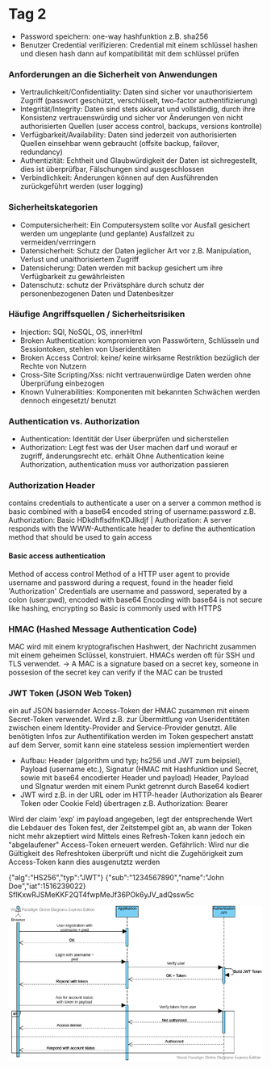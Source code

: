 # Tag 2

* Password speichern: one-way hashfunktion z.B. sha256
* Benutzer Credential verifizieren: Credential mit einem schlüssel hashen und diesen hash dann auf kompatibilität mit dem schlüssel prüfen

### Anforderungen an die Sicherheit von Anwendungen
* Vertraulichkeit/Confidentiality: Daten sind sicher vor unauthorisiertem Zugriff (passwort geschützt, verschlüselt, two-factor authentifizierung)
* Integrität/Integrity: Daten sind stets akkurat und vollständig, durch ihre Konsistenz vertrauenswürdig und sicher vor Änderungen von nicht authorisierten Quellen (user access control, backups, versions kontrolle)
* Verfügbarkeit/Availability: Daten sind jederzeit von authorisierten Quellen einsehbar wenn gebraucht (offsite backup, failover, redundancy)
* Authentizität: Echtheit und Glaubwürdigkeit der Daten ist sichregestellt, dies ist überprüfbar, Fälschungen sind ausgeschlossen
* Verbindlichkeit: Änderungen können auf den Ausführenden zurückgeführt werden (user logging)

### Sicherheitskategorien
* Computersicherheit: Ein Computersystem sollte vor Ausfall gesichert werden um ungeplante (und geplante) Ausfallzeit zu vermeiden/verrringern
* Datensicherheit: Schutz der Daten jeglicher Art vor z.B. Manipulation, Verlust und unaithorisiertem Zugriff
* Datensicherung: Daten werden mit backup gesichert um ihre Verfügbarkeit zu gewährleisten
* Datenschutz: schutz der Privätsphäre durch schutz der personenbezogenen Daten und Datenbesitzer

### Häufige Angriffsquellen / Sicherheitsrisiken
* Injection: SQl, NoSQL, OS, innerHtml
* Broken Authentication: kompromieren von Passwörtern, Schlüsseln und Sessiontoken, stehlen von Useridentitäten
* Broken Access Control: keine/ keine wirksame Restriktion bezüglich der Rechte von Nutzern
* Cross-Site Scripting/Xss: nicht vertrauenwürdige Daten werden ohne Überprüfung einbezogen
* Known Vulnerabilities: Komponenten mit bekannten Schwächen werden dennoch eingesetzt/ benutzt

### Authentication vs. Authorization
* Authentication: Identität der User überprüfen und sicherstellen
* Authorization: Legt fest was der User machen darf und worauf er zugriff, änderungsrecht etc. erhält
Ohne Authentication keine Authorization, authentication muss vor authorization passieren

### Authorization Header
contains credentials to authenticate a user on a server
a common method is basic combined with a base64 encoded string of username:password
z.B. Authorization: Basic HDkdhflsdfmKDJlkdjf | Authorization: <type> <credentials>
A server responds with the WWW-Authenticate header to define the authentication method that should be used to gain access

#### Basic access authentication
Method of access control 
Method of a HTTP user agent to provide username and password during a request, found in the header field 'Authorization'
Credentials are username and password, seperated by a colon (user:pwd), encoded with base64
Encoding with base64 is not secure like hashing, encrypting so Basic is commonly used with HTTPS

### HMAC (Hashed Message Authentication Code)
MAC wird mit einem kryptografischen Hashwert, der Nachricht zusammen mit einem geheimen Sclüssel, konstruiert.
HMACs werden oft für SSH und TLS verwendet.
-> A MAC is a signature based on a secret key, someone in possesion of the secret key can verify if the MAC can be trusted

### JWT Token (JSON Web Token)
ein auf JSON basiernder Access-Token der HMAC zusammen mit einem Secret-Token verwendet.
Wird z.B. zur Übermittlung von Useridentitäten zwischen einem Identity-Provider and Service-Provider genutzt.
Alle benötigten Infos zur Authentifikation werden im Token gespechert anstatt auf dem Server, somit kann eine stateless session implementiert werden
* Aufbau: Header (algorithm und typ; hs256 und JWT zum beipsiel), Payload (username etc.), Signatur (HMAC mit Hashfunktion und Secret, sowie mit base64 encodierter Header und payload) 
Header, Payload und SIgnatur werden mit einem Punkt getrennt durch Base64 kodiert
* JWT wird z.B. in der URL oder im HTTP-header (Authorization als Bearer Token oder Cookie Feld) übertragen
z.B. Authorization: Bearer <JWT>

Wird der claim 'exp' im payload angegeben, legt der entsprechende Wert die Lebdauer des Token fest, der Zeitstempel gibt an, ab wann der Token nicht mehr akzeptiert wird
Mittels eines Refresh-Token kann jedoch ein "abgelaufener" Access-Token erneuert werden.
Gefährlich: Wird nur die Gültigkeit des Refreshtoken überprüft und nicht die Zugehörigkeit zum Access-Token kann dies ausgenutztz werden

{"alg":"HS256","typ":"JWT"}
{"sub":"1234567890","name":"John Doe","iat":1516239022}
SflKxwRJSMeKKF2QT4fwpMeJf36POk6yJV_adQssw5c

![alt-text](JWT.png)